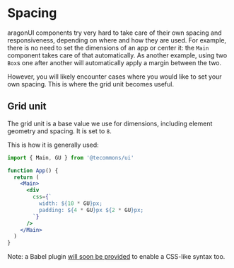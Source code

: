 # Spacing

aragonUI components try very hard to take care of their own spacing and responsiveness, depending on where and how they are used. For example, there is no need to set the dimensions of an app or center it: the `Main` component takes care of that automatically. As another example, using two `Box`s one after another will automatically apply a margin between the two.

However, you will likely encounter cases where you would like to set your own spacing. This is where the grid unit becomes useful.

## Grid unit

The grid unit is a base value we use for dimensions, including element geometry and spacing. It is set to `8`.

This is how it is generally used:

```jsx
import { Main, GU } from '@tecommons/ui'

function App() {
  return (
    <Main>
      <div
        css={`
          width: ${10 * GU}px;
          padding: ${4 * GU}px ${2 * GU}px;
        `}
      />
    </Main>
  )
}
```

Note: a Babel plugin [will soon be provided](https://github.com/aragon/aragon-ui/pull/500) to enable a CSS-like syntax too.
